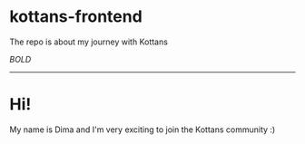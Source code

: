 # kottans-frontend
The repo is about my journey with Kottans

*BOLD*


---
Hi!
===

My name is Dima and I'm very exciting to join the Kottans community :)

